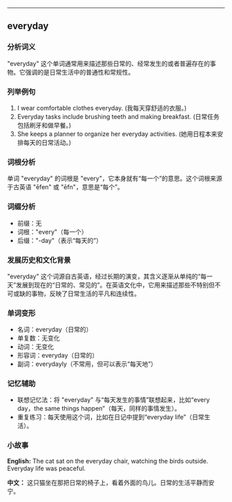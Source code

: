 
---------------
## everyday
### 分析词义
"everyday" 这个单词通常用来描述那些日常的、经常发生的或者普遍存在的事物。它强调的是日常生活中的普通性和常规性。

### 列举例句
1. I wear comfortable clothes everyday. (我每天穿舒适的衣服。)
2. Everyday tasks include brushing teeth and making breakfast. (日常任务包括刷牙和做早餐。)
3. She keeps a planner to organize her everyday activities. (她用日程本来安排每天的日常活动。)

### 词根分析
单词 "everyday" 的词根是 "every"，它本身就有“每一个”的意思。这个词根来源于古英语 "ēfen" 或 "ēfn"，意思是“每个”。

### 词缀分析
- 前缀：无
- 词根："every"（每一个）
- 后缀："-day"（表示“每天的”）

### 发展历史和文化背景
"everyday" 这个词源自古英语，经过长期的演变，其含义逐渐从单纯的“每一天”发展到现在的“日常的、常见的”。在英语文化中，它用来描述那些不特别但不可或缺的事物，反映了日常生活的平凡和连续性。

### 单词变形
- 名词：everyday（日常的）
- 单复数：无变化
- 动词：无变化
- 形容词：everyday（日常的）
- 副词：everydayly（不常用，但可以表示“每天地”）

### 记忆辅助
- 联想记忆法：将 "everyday" 与“每天发生的事情”联想起来，比如“every day，the same things happen”（每天，同样的事情发生）。
- 重复练习：每天使用这个词，比如在日记中提到“everyday life”（日常生活）。

### 小故事
**English:**
The cat sat on the everyday chair, watching the birds outside. Everyday life was peaceful.

**中文：**
这只猫坐在那把日常的椅子上，看着外面的鸟儿。日常的生活平静而安宁。

